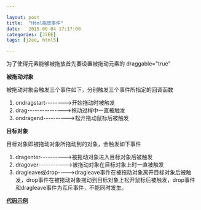 ```yaml
---

layout: post
title:  "Html拖放事件"
date:   2015-06-04 17:17:00
categories: [J2EE]
tags: [j2ee, html5]

---
```

为了使得元素能够被拖放首先要设置被拖动元素的 draggable="true"

**被拖动对象**

被拖动对象会触发三个事件如下，分别触发三个事件所指定的回调函数

  1. ondragstart-------->开始拖动时被触发
  2. drag--------------->拖动过程中一直被触发
  3. ondragend---------->松开拖动鼠标后被触发

**目标对象**

目标对象即被拖动对象所拖动到的对象，会触发如下事件

  1. dragenter---------->被拖动对象进入目标对象后被触发
  2. dragover----------->被拖动对象在目标对象上时一直被触发
  3. dragleave或drop---->dragleave事件在被拖动对象离开目标对象后被触发，drop事件在被拖动对象拖动到目标对象上松开鼠标后被触发，drop事件和dragleave事件为互斥事件，不能同时发生。

[**代码示例**][w3cschool demo]

[w3cschool demo]: http://www.w3school.com.cn/tiy/t.asp?f=html5_draganddrop
